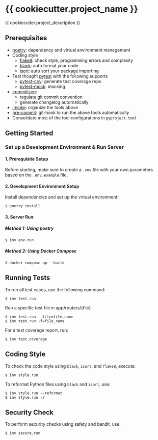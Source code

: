# {{ cookiecutter.project_name }}

{{ cookiecutter.project_description }}

## Prerequisites

- [poetry](https://python-poetry.org/): dependency and virtual environment management
- Coding style
  - [flake8](https://flake8.pycqa.org/en/latest/): check style, programming errors and complexity
  - [black](https://github.com/psf/black): auto format your code
  - [isort](https://pycqa.github.io/isort/): auto sort your package importing
- Test thought [pytest](https://docs.pytest.org/en/) with the following supports
  - [pytest-cov](https://github.com/pytest-dev/pytest-cov): generate test coverage repo
  - [pytest-mock](https://github.com/pytest-dev/pytest-mock/): mocking
- [commitizen](https://commitizen-tools.github.io/commitizen/):
  - regulate git commit convention
  - generate changelog automatically
- [invoke](http://www.pyinvoke.org/): organize the tools above
- [pre-commit](https://pre-commit.com/): git-hook to run the above tools automatically
- Consolidate most of the tool configurations in `pyproject.toml`

## Getting Started

### Set up a Development Environment & Run Server

#### 1. Prerequisite Setup

Before starting, make sure to create a `.env` file with your own parameters based on the `.env.example` file.

#### 2. Development Environment Setup

Install dependencies and set up the virtual environment:

```shell
$ poetry install
```

#### 3. Server Run

##### Method 1: Using poetry

```shell
$ inv env.run
```

##### Method 2: Using Docker Compose

```shell
$ docker compose up --build
```

## Running Tests

To run all test cases, use the following command:

```shell
$ inv test.run
```

Run a specific test file in app/routers/{file}

```shell
$ inv test.run --file=file_name
$ inv test.run -f=file_name
```

For a test coverage report, run:

```shell
$ inv test.coverage
```

## Coding Style

To check the code style using `black`, `isort`, and `flake8`, execute:

```shell
$ inv style.run
```

To reformat Python files using `black` and `isort`, use:

```shell
$ inv style.run --reformat
$ inv style.run -r
```

## Security Check

To perform security checks using safety and bandit, use:

```shell
$ inv secure.run
```
